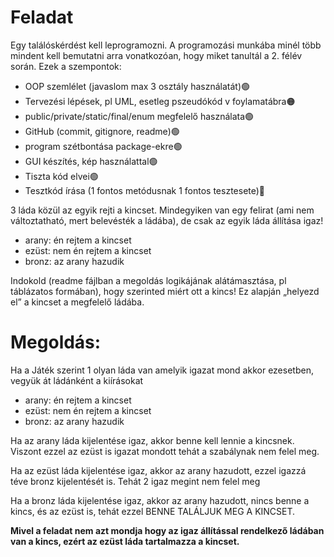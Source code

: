 # Feladat
Egy találóskérdést kell leprogramozni. A programozási munkába minél több mindent kell bemutatni arra vonatkozóan, hogy miket tanultál a 2. félév során. Ezek a szempontok:

- OOP szemlélet (javaslom max 3 osztály használatát)🟢
- Tervezési lépések, pl UML, esetleg pszeudókód v foylamatábra🟠
- public/private/static/final/enum megfelelő használata🟢
- GitHub (commit, gitignore, readme)🟢
- program szétbontása package-ekre🟢
- GUI készítés, kép használattal🟢
- Tiszta kód elvei🟢
- Tesztkód írása (1 fontos metódusnak 1 fontos tesztesete)🔴

3 láda közül az egyik rejti a kincset. Mindegyiken van egy felirat (ami nem változtatható, mert belevésték a ládába), de csak az egyik láda állítása igaz! 
- arany: én rejtem a kincset
- ezüst: nem én rejtem a kincset
- bronz: az arany hazudik

Indokold (readme fájlban a megoldás logikájának alátámasztása, pl táblázatos formában), hogy szerinted miért ott a kincs! Ez alapján „helyezd el” a kincset a megfelelő ládába.
# Megoldás:
Ha a Játék szerint 1 olyan láda van amelyik igazat mond akkor ezesetben, vegyük át ládánként a kiírásokat

- arany: én rejtem a kincset
- ezüst: nem én rejtem a kincset
- bronz: az arany hazudik

Ha az arany láda kijelentése igaz, akkor benne kell lennie a kincsnek. Viszont ezzel az ezüst is igazat mondott tehát a szabálynak nem felel meg.

Ha az ezüst láda kijelentése igaz, akkor az arany hazudott, ezzel igazzá téve bronz kijelentését is. Tehát 2 igaz megint nem felel meg

Ha a bronz láda kijelentése igaz, akkor az arany hazudott, nincs benne a kincs, és az ezüst is, tehát ezzel BENNE TALÁLJUK MEG A KINCSET.

**Mivel a feladat nem azt mondja hogy az igaz állítással rendelkező ládában van a kincs, ezért az ezüst láda tartalmazza a kincset.**
